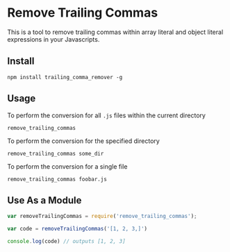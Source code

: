 Remove Trailing Commas
======================

This is a tool to remove trailing commas within array literal and object literal expressions in your Javascripts.

## Install

    npm install trailing_comma_remover -g

## Usage

To perform the conversion for all `.js` files within the current directory

    remove_trailing_commas

To perform the conversion for the specified directory

    remove_trailing_commas some_dir

To perform the conversion for a single file

    remove_trailing_commas foobar.js

## Use As a Module

``` js
var removeTrailingCommas = require('remove_trailing_commas');

var code = removeTrailingCommas('[1, 2, 3,]')

console.log(code) // outputs [1, 2, 3]
```
